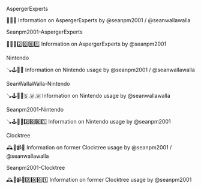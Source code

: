 
AspergerExperts

🌈️🧠️🌐️ Information on AspergerExperts by @seanpm2001 / @seanwallawalla

Seanpm2001-AspergerExperts

🌈️🧠️🌐️2️⃣️0️⃣️0️⃣️1️⃣️ Information on AspergerExperts by @seanpm2001

Nintendo

🪠️🕹️🧱️🌐️ Information on Nintendo usage by @seanpm2001 / @seanwallawalla

SeanWallaWalla-Nintendo

🪠️🕹️🧱️🌐️🇸.🇼.🇼 Information on Nintendo usage by @seanwallawalla

Seanpm2001-Nintendo

🪠️🕹️🧱️🌐️2️⃣️0️⃣️0️⃣️1️⃣️ Information on Nintendo usage by @seanpm2001

Clocktree

🕰️🌳️📹️🌐️ Information on former Clocktree usage by @seanpm2001 / @seanwallawalla

Seanpm2001-Clocktree

🕰️🌳️📹️🌐️2️⃣️0️⃣️0️⃣️1️⃣️ Information on former Clocktree usage by @seanpm2001


